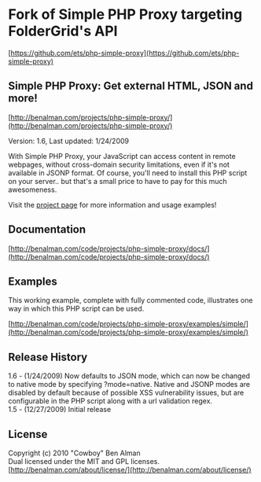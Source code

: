 # Fork of Simple PHP Proxy targeting FolderGrid's API #
[https://github.com/ets/php-simple-proxy](https://github.com/ets/php-simple-proxy)

## Simple PHP Proxy: Get external HTML, JSON and more! ##
[http://benalman.com/projects/php-simple-proxy/](http://benalman.com/projects/php-simple-proxy/)

Version: 1.6, Last updated: 1/24/2009

With Simple PHP Proxy, your JavaScript can access content in remote webpages, without cross-domain security limitations, even if it's not available in JSONP format. Of course, you'll need to install this PHP script on your server.. but that's a small price to have to pay for this much awesomeness.

Visit the [project page](http://benalman.com/projects/php-simple-proxy/) for more information and usage examples!


## Documentation ##
[http://benalman.com/code/projects/php-simple-proxy/docs/](http://benalman.com/code/projects/php-simple-proxy/docs/)


## Examples ##
This working example, complete with fully commented code, illustrates one way
in which this PHP script can be used.

[http://benalman.com/code/projects/php-simple-proxy/examples/simple/](http://benalman.com/code/projects/php-simple-proxy/examples/simple/)  


## Release History ##

1.6 - (1/24/2009) Now defaults to JSON mode, which can now be changed to native mode by specifying ?mode=native. Native and JSONP modes are disabled by default because of possible XSS vulnerability issues, but are configurable in the PHP script along with a url validation regex.  
1.5 - (12/27/2009) Initial release


## License ##
Copyright (c) 2010 "Cowboy" Ben Alman  
Dual licensed under the MIT and GPL licenses.  
[http://benalman.com/about/license/](http://benalman.com/about/license/)
